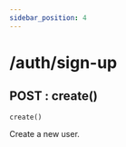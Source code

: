 ```yaml
---
sidebar_position: 4
---
```


# /auth/sign-up

## POST : create()

```
create()
```

Create a new user.
